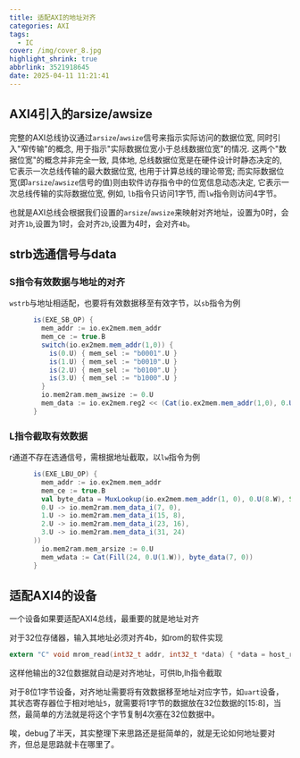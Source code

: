 ```yaml
---
title: 适配AXI的地址对齐
categories: AXI
tags:
  - IC
cover: /img/cover_8.jpg
highlight_shrink: true
abbrlink: 3521918645
date: 2025-04-11 11:21:41
---
```


## AXI4引入的arsize/awsize

完整的AXI总线协议通过`arsize`/`awsize`信号来指示实际访问的数据位宽, 同时引入"窄传输"的概念, 用于指示"实际数据位宽小于总线数据位宽"的情况. 这两个"数据位宽"的概念并非完全一致, 具体地, 总线数据位宽是在硬件设计时静态决定的, 它表示一次总线传输的最大数据位宽, 也用于计算总线的理论带宽; 而实际数据位宽(即`arsize`/`awsize`信号的值)则由软件访存指令中的位宽信息动态决定, 它表示一次总线传输的实际数据位宽, 例如, `lb`指令只访问1字节, 而`lw`指令则访问4字节。

也就是AXI总线会根据我们设置的`arsize`/`awsize`来映射对齐地址，设置为0时，会对齐`1b`,设置为1时，会对齐`2b`,设置为4时，会对齐`4b`。

## strb选通信号与data

### S指令有效数据与地址的对齐

`wstrb`与地址相适配，也要将有效数据移至有效字节，以`sb`指令为例

```scala
      is(EXE_SB_OP) {
        mem_addr := io.ex2mem.mem_addr
        mem_ce := true.B
        switch(io.ex2mem.mem_addr(1,0)) {
          is(0.U) { mem_sel := "b0001".U }
          is(1.U) { mem_sel := "b0010".U } 
          is(2.U) { mem_sel := "b0100".U }
          is(3.U) { mem_sel := "b1000".U } 
        }
        io.mem2ram.mem_awsize := 0.U
        mem_data := io.ex2mem.reg2 << (Cat(io.ex2mem.mem_addr(1,0), 0.U(3.W))) 
      }
```

### L指令截取有效数据

r通道不存在选通信号，需根据地址截取，以`lw`指令为例

```scala
      is(EXE_LBU_OP) {
        mem_addr := io.ex2mem.mem_addr
        mem_ce := true.B
        val byte_data = MuxLookup(io.ex2mem.mem_addr(1, 0), 0.U(8.W), Seq(
        0.U -> io.mem2ram.mem_data_i(7, 0),    
        1.U -> io.mem2ram.mem_data_i(15, 8),   
        2.U -> io.mem2ram.mem_data_i(23, 16),  
        3.U -> io.mem2ram.mem_data_i(31, 24)  
      ))
        io.mem2ram.mem_arsize := 0.U
        mem_wdata := Cat(Fill(24, 0.U(1.W)), byte_data(7, 0))
      }
```

## 适配AXI4的设备

一个设备如果要适配AXI4总线，最重要的就是地址对齐

对于32位存储器，输入其地址必须对齐4b，如rom的软件实现

```c
extern "C" void mrom_read(int32_t addr, int32_t *data) { *data = host_read(pmem+(addr&~0x3)-0x20000000L,4); }
```

这样他输出的32位数据就自动是对齐地址，可供lb,lh指令截取

对于8位1字节设备，对齐地址需要将有效数据移至地址对应字节，如`uart`设备，其状态寄存器位于相对地址`5`，就需要将1字节的数据放在32位数据的[15:8]，当然，最简单的方法就是将这个字节复制4次塞在32位数据中。

唉，debug了半天，其实整理下来思路还是挺简单的，就是无论如何地址要对齐，但总是思路就卡在哪里了。

